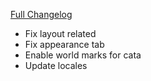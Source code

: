 [Full Changelog](https://github.com/enderneko/Cell/compare/r235-release...1d2c1dcb75b8369b35f2f56ff7d39502fac71391)

- Fix layout related
- Fix appearance tab
- Enable world marks for cata
- Update locales
